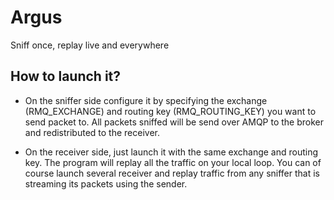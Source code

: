 Argus
=====

Sniff once, replay live and everywhere

How to launch it?
-----------------

- On the sniffer side configure it by specifying the exchange (RMQ_EXCHANGE)
  and routing key (RMQ_ROUTING_KEY) you want to send packet to.
  All packets sniffed will be send over AMQP to the broker and redistributed to
  the receiver.

- On the receiver side, just launch it with the same exchange and routing key.
  The program will replay all the traffic on your local loop.
  You can of course launch several receiver and replay traffic from any sniffer
  that is streaming its packets using the sender.
